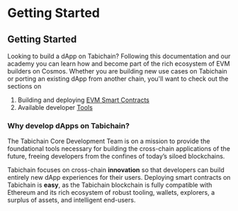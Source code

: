 # Getting Started

## Getting Started

Looking to build a dApp on Tabichain? Following this documentation and our academy you can learn how and become part of the rich ecosystem of EVM builders on Cosmos. Whether you are building new use cases on Tabichain or porting an existing dApp from another chain, you'll want to check out the sections on

1. Building and deploying [EVM Smart Contracts](smart-contract.md)
2. Available developer [Tools](tools/)

### Why develop dApps on Tabichain?

The Tabichain Core Development Team is on a mission to provide the foundational tools necessary for building the cross-chain applications of the future, freeing developers from the confines of today’s siloed blockchains.

Tabichain focuses on cross-chain **innovation** so that developers can build entirely new dApp experiences for their users. Deploying smart contracts on Tabichain is **easy**, as the Tabichain blockchain is fully compatible with Ethereum and its rich ecosystem of robust tooling, wallets, explorers, a surplus of assets, and intelligent end-users.
